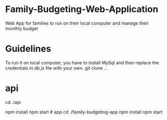 # Family-Budgeting-Web-Application
Web App for families to run on their local computer and manage their monthly budget
# Guidelines
To run it on local computer, you have to install MySql and then replace the credentials in db.js file with your own.
git clone ...
# api
<p>cd ./api</p>
npm install
npm start
# app
cd ./family-budgeting-app
npm install
npm start
